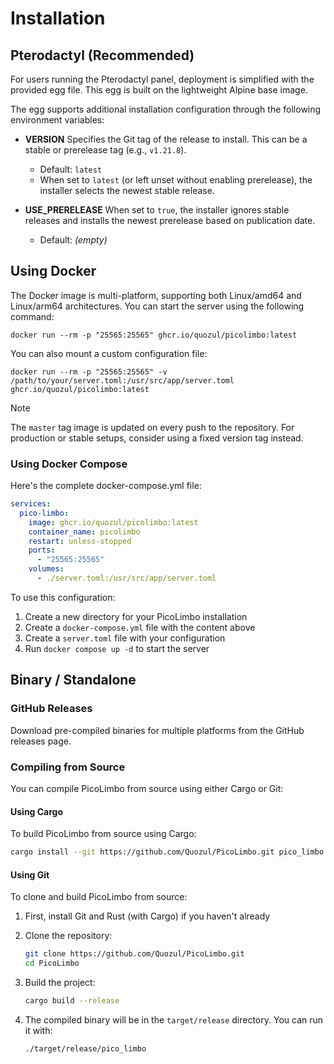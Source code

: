# Installation

## Pterodactyl (Recommended)

For users running the Pterodactyl panel, deployment is simplified with the provided egg file. This egg is built on the lightweight Alpine base image.

The egg supports additional installation configuration through the following environment variables:

- **VERSION**
  Specifies the Git tag of the release to install. This can be a stable or prerelease tag (e.g., `v1.21.8`).
    - Default: `latest`
    - When set to `latest` (or left unset without enabling prerelease), the installer selects the newest stable release.

- **USE_PRERELEASE**
  When set to `true`, the installer ignores stable releases and installs the newest prerelease based on publication date.
    - Default: *(empty)*

## Using Docker

The Docker image is multi-platform, supporting both Linux/amd64 and Linux/arm64 architectures. You can start the server using the following command:

```shell
docker run --rm -p "25565:25565" ghcr.io/quozul/picolimbo:latest
```

You can also mount a custom configuration file:

```shell
docker run --rm -p "25565:25565" -v /path/to/your/server.toml:/usr/src/app/server.toml ghcr.io/quozul/picolimbo:latest
```

> [!NOTE]
> The `master` tag image is updated on every push to the repository. For production or stable setups, consider using a fixed version tag instead.

### Using Docker Compose

Here's the complete docker-compose.yml file:

```yaml
services:
  pico-limbo:
    image: ghcr.io/quozul/picolimbo:latest
    container_name: picolimbo
    restart: unless-stopped
    ports:
      - "25565:25565"
    volumes:
      - ./server.toml:/usr/src/app/server.toml
```

To use this configuration:
1. Create a new directory for your PicoLimbo installation
2. Create a `docker-compose.yml` file with the content above
3. Create a `server.toml` file with your configuration
4. Run `docker compose up -d` to start the server


## Binary / Standalone

### GitHub Releases

Download pre-compiled binaries for multiple platforms from the GitHub releases page.

### Compiling from Source

You can compile PicoLimbo from source using either Cargo or Git:

#### Using Cargo

To build PicoLimbo from source using Cargo:

```bash
cargo install --git https://github.com/Quozul/PicoLimbo.git pico_limbo
```

#### Using Git

To clone and build PicoLimbo from source:

1. First, install Git and Rust (with Cargo) if you haven't already
2. Clone the repository:
   ```bash
   git clone https://github.com/Quozul/PicoLimbo.git
   cd PicoLimbo
   ```

3. Build the project:
   ```bash
   cargo build --release
   ```

4. The compiled binary will be in the `target/release` directory. You can run it with:
   ```bash
   ./target/release/pico_limbo
   ```
